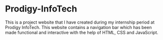 # Prodigy-InfoTech
This is a project website that I have created during my internship period at Prodigy InfoTech. This website contains a navigation bar which has been made functional and interactive with the help of HTML, CSS and JavaScript.
